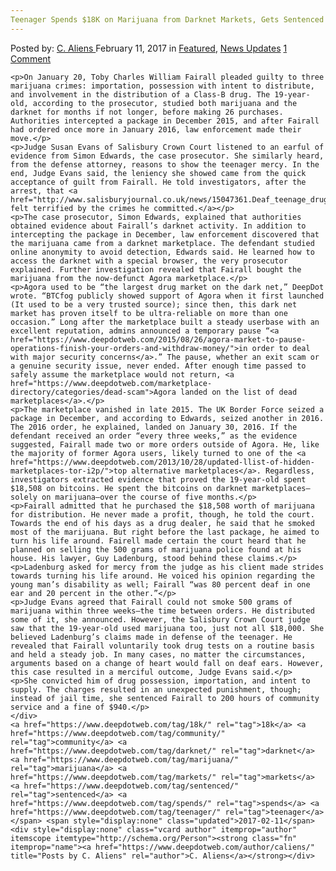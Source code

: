 ```yaml
---
Teenager Spends $18K on Marijuana from Darknet Markets, Gets Sentenced to Community Service"
---
```

<article class="post-listing post-18078 post type-post status-publish format-standard has-post-thumbnail hentry  tag-18k tag-community tag-darknet tag-marijuana tag-sentenced tag-spends tag-teenager">
    <div class="post-inner">
        <span>Posted by: <a href="https://www.deepdotweb.com/author/caliens/" title="">C. Aliens </a></span>
    <span>February 11, 2017</span>
    <span>in <a href="https://www.deepdotweb.com/category/deepdot-news/" rel="category tag">Featured</a>, <a href="https://www.deepdotweb.com/category/news-updates/" rel="category tag">News Updates</a></span>
    <span><a href="https://www.deepdotweb.com/2017/02/11/teenager-spends-18k-marijuana-darknet-markets-gets-sentenced-community-service/#comments">1 Comment</a></span>
    </p>
    <div class="clear"></div>
    
    <p>On January 20, Toby Charles William Fairall pleaded guilty to three marijuana crimes: importation, possession with intent to distribute, and involvement in the distribution of a Class-B drug. The 19-year-old, according to the prosecutor, studied both marijuana and the darknet for months if not longer, before making 26 purchases. Authorities intercepted a package in December 2015, and after Fairall had ordered once more in January 2016, law enforcement made their move.</p>
    <p>Judge Susan Evans of Salisbury Crown Court listened to an earful of evidence from Simon Edwards, the case prosecutor. She similarly heard, from the defense attorney, reasons to show the teenager mercy. In the end, Judge Evans said, the leniency she showed came from the quick acceptance of guilt from Fairall. He told investigators, after the arrest, that <a href="http://www.salisburyjournal.co.uk/news/15047361.Deaf_teenage_drug_dealer_imported_cannabis_bought_on__dark_web_/">he felt terrified by the crimes he committed.</a></p>
    <p>The case prosecutor, Simon Edwards, explained that authorities obtained evidence about Fairall’s darknet activity. In addition to intercepting the package in December, law enforcement discovered that the marijuana came from a darknet marketplace. The defendant studied online anonymity to avoid detection, Edwards said. He learned how to access the darknet with a special browser, the very prosecutor explained. Further investigation revealed that Fairall bought the marijuana from the now-defunct Agora marketplace.</p>
    <p>Agora used to be “the largest drug market on the dark net,” DeepDot wrote. “BTCfog publicly showed support of Agora when it first launched (It used to be a very trusted source); since then, this dark net market has proven itself to be ultra-reliable on more than one occasion.” Long after the marketplace built a steady userbase with an excellent reputation, admins announced a temporary pause “<a href="https://www.deepdotweb.com/2015/08/26/agora-market-to-pause-operations-finish-your-orders-and-withdraw-money/">in order to deal with major security concerns</a>.” The pause, whether an exit scam or a genuine security issue, never ended. After enough time passed to safely assume the marketplace would not return, <a href="https://www.deepdotweb.com/marketplace-directory/categories/dead-scam">Agora landed on the list of dead marketplaces</a>.</p>
    <p>The marketplace vanished in late 2015. The UK Border Force seized a package in December, and according to Edwards, seized another in 2016. The 2016 order, he explained, landed on January 30, 2016. If the defendant received an order “every three weeks,” as the evidence suggested, Fairall made two or more orders outside of Agora. He, like the majority of former Agora users, likely turned to one of the <a href="https://www.deepdotweb.com/2013/10/28/updated-llist-of-hidden-marketplaces-tor-i2p/">top alternative marketplaces</a>. Regardless, investigators extracted evidence that proved the 19-year-old spent $18,508 on bitcoins. He spent the bitcoins on darknet marketplaces—solely on marijuana—over the course of five months.</p>
    <p>Fairall admitted that he purchased the $18,508 worth of marijuana for distribution. He never made a profit, though, he told the court. Towards the end of his days as a drug dealer, he said that he smoked most of the marijuana. But right before the last package, he aimed to turn his life around. Fairell made certain the court heard that he planned on selling the 500 grams of marijuana police found at his house. His lawyer, Guy Ladenburg, stood behind these claims.</p>
    <p>Ladenburg asked for mercy from the judge as his client made strides towards turning his life around. He voiced his opinion regarding the young man’s disability as well; Fairall “was 80 percent deaf in one ear and 20 percent in the other.”</p>
    <p>Judge Evans agreed that Fairall could not smoke 500 grams of marijuana within three weeks—the time between orders. He distributed some of it, she announced. However, the Salisbury Crown Court judge saw that the 19-year-old used marijuana too, just not all $18,000. She believed Ladenburg’s claims made in defense of the teenager. He revealed that Fairall voluntarily took drug tests on a routine basis and held a steady job. In many cases, no matter the circumstances, arguments based on a change of heart would fall on deaf ears. However, this case resulted in a merciful outcome, Judge Evans said.</p>
    <p>She convicted him of drug possession, importation, and intent to supply. The charges resulted in an unexpected punishment, though; instead of jail time, she sentenced Fairall to 200 hours of community service and a fine of $940.</p>
    </div>
    <a href="https://www.deepdotweb.com/tag/18k/" rel="tag">18k</a> <a href="https://www.deepdotweb.com/tag/community/" rel="tag">community</a> <a href="https://www.deepdotweb.com/tag/darknet/" rel="tag">darknet</a> <a href="https://www.deepdotweb.com/tag/marijuana/" rel="tag">marijuana</a> <a href="https://www.deepdotweb.com/tag/markets/" rel="tag">markets</a> <a href="https://www.deepdotweb.com/tag/sentenced/" rel="tag">sentenced</a> <a href="https://www.deepdotweb.com/tag/spends/" rel="tag">spends</a> <a href="https://www.deepdotweb.com/tag/teenager/" rel="tag">teenager</a></span> <span style="display:none" class="updated">2017-02-11</span>
    <div style="display:none" class="vcard author" itemprop="author" itemscope itemtype="http://schema.org/Person"><strong class="fn" itemprop="name"><a href="https://www.deepdotweb.com/author/caliens/" title="Posts by C. Aliens" rel="author">C. Aliens</a></strong></div>
    
